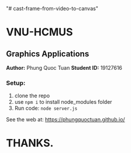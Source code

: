 "# cast-frame-from-video-to-canvas" 

# VNU-HCMUS
## Graphics Applications

**Author:** Phung Quoc Tuan
**Student ID:** 19127616

### Setup:
1. clone the repo
2. use ```npm i``` to install node_modules folder
3. Run code: ```node server.js```

See the web at: https://phungquoctuan.github.io/
# THANKS.